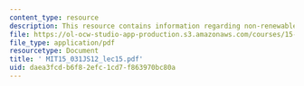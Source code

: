 ```yaml
---
content_type: resource
description: This resource contains information regarding non-renewable resources.
file: https://ol-ocw-studio-app-production.s3.amazonaws.com/courses/15-031j-energy-decisions-markets-and-policies-spring-2012/daea3fcdb6f82efc1cd7f863970bc80a_MIT15_031JS12_lec15.pdf
file_type: application/pdf
resourcetype: Document
title: ' MIT15_031JS12_lec15.pdf'
uid: daea3fcd-b6f8-2efc-1cd7-f863970bc80a
---
```

